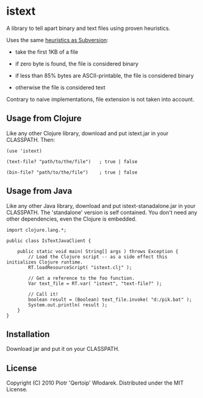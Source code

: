 # istext

A library to tell apart binary and text files using proven heuristics.

Uses the same [heuristics as Subversion](http://subversion.apache.org/faq.html#binary-files):

*   take the first 1KB of a file

*   if zero byte is found, the file is considered binary

*   if less than 85% bytes are ASCII-printable, the file is considered binary

*   otherwise the file is considered text

Contrary to naive implementations, file extension is not taken into account.

## Usage from Clojure

Like any other Clojure library, download and put istext.jar in your CLASSPATH. Then:

    (use 'istext)

    (text-file? "path/to/the/file")   ; true | false

    (bin-file? "path/to/the/file")    ; true | false

## Usage from Java

Like any other Java library, download and put istext-stanadalone.jar in your CLASSPATH.
The 'standalone' version is self contained. You don't need any other dependencies, even the Clojure is embedded.

    import clojure.lang.*;

    public class IsTextJavaClient {

        public static void main( String[] args ) throws Exception {
            // Load the Clojure script -- as a side effect this initializes Clojure runtime.
            RT.loadResourceScript( "istext.clj" );

            // Get a reference to the foo function.
            Var text_file = RT.var( "istext", "text-file?" );

            // Call it!
            boolean result = (Boolean) text_file.invoke( "d:/pik.bat" );
            System.out.println( result );
        }
    }

## Installation

Download jar and put it on your CLASSPATH.

## License

Copyright (C) 2010 Piotr 'Qertoip' Włodarek. Distributed under the MIT License.